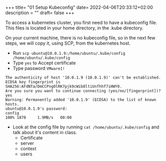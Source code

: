 +++
title= "01 Setup Kubeconfig"
date= 2022-04-06T20:33:12+02:00
description = ""
draft= false
+++

To access a kubernetes cluster, you first need to have a kubeconfig file.
This files is located in your home directory, in the .kube directory.

On your current machine, there is no kubeconfig file, so in the next few steps, we will copy it, using SCP, from the kubernetes host.

- Run ```scp ubuntu@10.0.1.9:/home/ubuntu/.kube/config /home/ubuntu/.kube/config```
- Type `yes` to Accept certificate
- Type password `VMware1!`
```
The authenticity of host '10.0.1.9 (10.0.1.9)' can't be established.
ECDSA key fingerprint is SHA256:AFdNTa/DmCCPngOlRK7pjk9cWib8ltiUnfhhf7iHWY0.
Are you sure you want to continue connecting (yes/no/[fingerprint])? yes
Warning: Permanently added '10.0.1.9' (ECDSA) to the list of known hosts.
ubuntu@10.0.1.9's password: 
config                                                                                                                                                      100% 1870     1.9MB/s   00:00
```
- Look at the config file by running `cat /home/ubuntu/.kube/config` and talk about it's content in class.
    - Certificate
    - server
    - context
    - users
